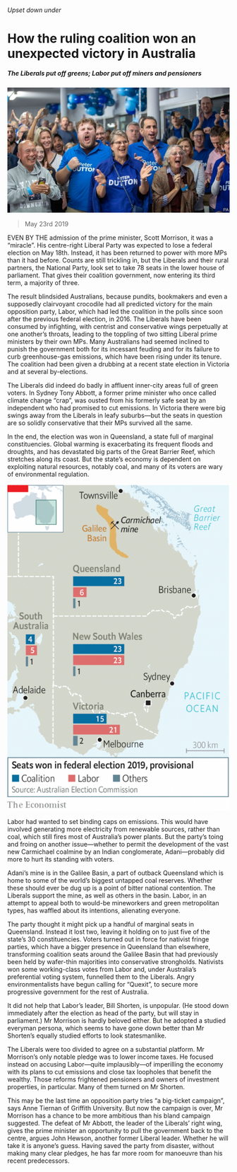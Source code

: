 ###### Upset down under

# How the ruling coalition won an unexpected victory in Australia 

##### The Liberals put off greens; Labor put off miners and pensioners 

![image](images/20190525_asp502.jpg) 

> May 23rd 2019 

EVEN BY THE admission of the prime minister, Scott Morrison, it was a “miracle”. His centre-right Liberal Party was expected to lose a federal election on May 18th. Instead, it has been returned to power with more MPs than it had before. Counts are still trickling in, but the Liberals and their rural partners, the National Party, look set to take 78 seats in the lower house of parliament. That gives their coalition government, now entering its third term, a majority of three. 

The result blindsided Australians, because pundits, bookmakers and even a supposedly clairvoyant crocodile had all predicted victory for the main opposition party, Labor, which had led the coalition in the polls since soon after the previous federal election, in 2016. The Liberals have been consumed by infighting, with centrist and conservative wings perpetually at one another’s throats, leading to the toppling of two sitting Liberal prime ministers by their own MPs. Many Australians had seemed inclined to punish the government both for its incessant feuding and for its failure to curb greenhouse-gas emissions, which have been rising under its tenure. The coalition had been given a drubbing at a recent state election in Victoria and at several by-elections. 

The Liberals did indeed do badly in affluent inner-city areas full of green voters. In Sydney Tony Abbott, a former prime minister who once called climate change “crap”, was ousted from his formerly safe seat by an independent who had promised to cut emissions. In Victoria there were big swings away from the Liberals in leafy suburbs—but the seats in question are so solidly conservative that their MPs survived all the same. 

In the end, the election was won in Queensland, a state full of marginal constituencies. Global warming is exacerbating its frequent floods and droughts, and has devastated big parts of the Great Barrier Reef, which stretches along its coast. But the state’s economy is dependent on exploiting natural resources, notably coal, and many of its voters are wary of environmental regulation. 

![image](images/20190525_ASM968.png) 

Labor had wanted to set binding caps on emissions. This would have involved generating more electricity from renewable sources, rather than coal, which still fires most of Australia’s power plants. But the party’s toing and froing on another issue—whether to permit the development of the vast new Carmichael coalmine by an Indian conglomerate, Adani—probably did more to hurt its standing with voters. 

Adani’s mine is in the Galilee Basin, a part of outback Queensland which is home to some of the world’s biggest untapped coal reserves. Whether these should ever be dug up is a point of bitter national contention. The Liberals support the mine, as well as others in the basin. Labor, in an attempt to appeal both to would-be mineworkers and green metropolitan types, has waffled about its intentions, alienating everyone. 

The party thought it might pick up a handful of marginal seats in Queensland. Instead it lost two, leaving it holding on to just five of the state’s 30 constituencies. Voters turned out in force for nativist fringe parties, which have a bigger presence in Queensland than elsewhere, transforming coalition seats around the Galilee Basin that had previously been held by wafer-thin majorities into conservative strongholds. Nativists won some working-class votes from Labor and, under Australia’s preferential voting system, funnelled them to the Liberals. Angry environmentalists have begun calling for “Quexit”, to secure more progressive government for the rest of Australia. 

It did not help that Labor’s leader, Bill Shorten, is unpopular. (He stood down immediately after the election as head of the party, but will stay in parliament.) Mr Morrison is hardly beloved either. But he adopted a studied everyman persona, which seems to have gone down better than Mr Shorten’s equally studied efforts to look statesmanlike. 

The Liberals were too divided to agree on a substantial platform. Mr Morrison’s only notable pledge was to lower income taxes. He focused instead on accusing Labor—quite implausibly—of imperilling the economy with its plans to cut emissions and close tax loopholes that benefit the wealthy. Those reforms frightened pensioners and owners of investment properties, in particular. Many of them turned on Mr Shorten. 

This may be the last time an opposition party tries “a big-ticket campaign”, says Anne Tiernan of Griffith University. But now the campaign is over, Mr Morrison has a chance to be more ambitious than his bland campaign suggested. The defeat of Mr Abbott, the leader of the Liberals’ right wing, gives the prime minister an opportunity to pull the government back to the centre, argues John Hewson, another former Liberal leader. Whether he will take it is anyone’s guess. Having saved the party from disaster, without making many clear pledges, he has far more room for manoeuvre than his recent predecessors. 

